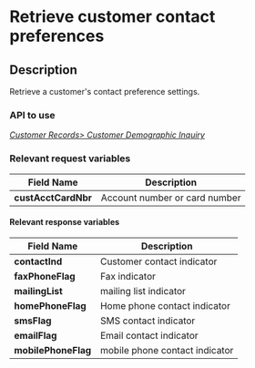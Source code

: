 # Retrieve customer contact preferences

## Description

Retrieve a customer's contact preference settings.

### API to use 

*[Customer Records> Customer Demographic Inquiry](../api/?type=post&path=/fv_emea/v1/customerDemographicInquiry)*

### Relevant request variables

| Field Name          | Description                   |
|---------------------|-------------------------------|
| **custAcctCardNbr** | Account number or card number |

#### Relevant response variables

| Field Name          | Description                    |
|---------------------|--------------------------------|
| **contactInd**      | Customer contact indicator     |
| **faxPhoneFlag**    | Fax indicator                  |
| **mailingList**     | mailing list indicator         |
| **homePhoneFlag**   | Home phone contact indicator   |
| **smsFlag**         | SMS contact indicator          |
| **emailFlag**       | Email contact indicator        |
| **mobilePhoneFlag** | mobile phone contact indicator |

